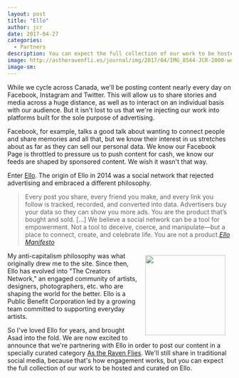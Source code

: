 ```yaml
---
layout: post
title: "Ello"
author: jcr
date: 2017-04-27
categories:
  - Partners
description: You can expect the full collection of our work to be hosted and curated on Ello.
image: http://astheravenfli.es/journal/img/2017/04/IMG_8544-JCR-2000-web.jpg
image-sm:
---
```


While we cycle across Canada, we'll be posting content nearly every day on Facebook, Instagram and Twitter. This will allow us to share stories and media across a huge distance, as well as to interact on an individual basis with our audience. But it isn't lost to us that we're injecting our work into platforms built for the sole purpose of advertising. 

Facebook, for example, talks a good talk about wanting to connect people and share memories and all that, but we know their interest in us stretches about as far as they can sell our personal data. We know our Facebook Page is throttled to pressure us to push content for cash, we know our feeds are shaped by sponsored content. We wish it wasn't that way.

Enter <a href="https://ello.co/" target="blank">Ello</a>. The origin of Ello in 2014 was a social network that rejected advertising and embraced a different philosophy.

<blockquote>Every post you share, every friend you make, and every link you follow is tracked, recorded, and converted into data. Advertisers buy your data so they can show you more ads. You are the product that’s bought and sold. [&hellip;] We believe a social network can be a tool for empowerment. Not a tool to deceive, coerce, and manipulate—but a place to connect, create, and celebrate life. You are not a product.<cite><a href="https://ello.co/wtf/about/ello-manifesto/" target="_blank">Ello Manifesto</a></cite></blockquote>

<a href="http://ello.com" target="_blank"><img src="http://jonathonreed.com/adventure/atrf/journal/img/2017/04/ello-180-web.png" class="logo" width="180" style="float:right;margin:0.5em 1em;"></a>

My anti-capitalism philosophy was what originally drew me to the site. Since then, Ello has evolved into "The Creators Network," an engaged community of artists, designers, photographers, etc. who are shaping the world for the better. Ello is a Public Benefit Corporation led by a growing team committed to supporting everyday artists. 

So I've loved Ello for years, and brought Asad into the fold. We are now excited to announce that we're partnering with Ello in order to post our content in a specially curated category <a href="https://ello.co/discover/as-the-raven-flies" target="blank">As the Raven Flies</a>. We'll still share in traditional social media, because that's how engagement works, but you can expect the full collection of our work to be hosted and curated on Ello.